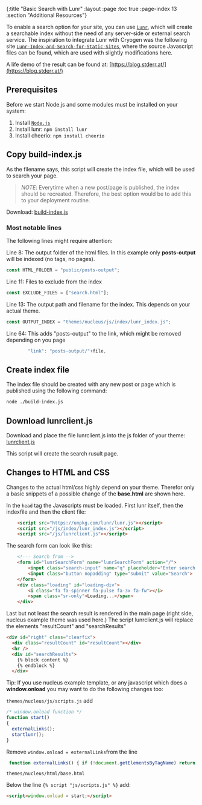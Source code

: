 {:title "Basic Search with Lunr"
 :layout :page
 :toc true
 :page-index 13
 :section "Additional Resources"}

To enable a search option for your site, you can use [`Lunr`](https://lunrjs.com/), which will create a searchable index without the need of any server-side or external search service. The inspiration to integrate Lunr with Cryogen was the following site [`Lunr-Index-and-Search-for-Static-Sites`](https://github.com/BLE-LTER/Lunr-Index-and-Search-for-Static-Sites), where the source Javascript files can be found, which are used with slightly modifications here.

A life demo of the result can be found at: [https://blog.stderr.at/](https://blog.stderr.at/)

## Prerequisites
Before we start Node.js and some modules must be installed on your system:

1. Install [`Node.js`](https://nodejs.org/en/download/)
2. Install lunr: `npm install lunr`
3. Install cheerio: `npm install cheerio`

## Copy build-index.js
As the filename says, this script will create the index file, which will be used to search your page.

> *NOTE*: Everytime when a new post/page is published, the index should be recreated. Therefore, the best option would be to add this to your deployment routine.

Download: [build-index.js](/lunr/build-index.js)

### Most notable lines

The following lines might require attention:

Line 8: The output folder of the html files. In this example only **posts-output** will be indexed (no tags, no pages).
```js
const HTML_FOLDER = "public/posts-output";
```

Line 11: Files to exclude from the index
```js
const EXCLUDE_FILES = ["search.html"];
```

Line 13: The output path and filename for the index. This depends on your actual theme.
```js
const OUTPUT_INDEX = "themes/nucleus/js/index/lunr_index.js";
```

Line 64: This adds "posts-output" to the link, which might be removed depending on you page
```js
        "link": "posts-output/"+file,
```

## Create index file
The index file should be created with any new post or page which is published using the following command:
```bash
node ./build-index.js
```
## Download lunrclient.js
Download and place the file lunrclient.js into the js folder of your theme: [lunrclient.js](/lunr/lunrclient.js)

This script will create the search rusult page.

## Changes to HTML and CSS
Changes to the actual html/css highly depend on your theme. Therefor only a basic snippets of a possible change of the **base.html** are shown here.

In the `head` tag the Javascripts must be loaded. First lunr itself, then the indexfile and then the client file:
```html
    <script src="https://unpkg.com/lunr/lunr.js"></script>
    <script src="/js/index/lunr_index.js"></script>
    <script src="/js/lunrclient.js"></script>
```

The search form can look like this:
```html
    <!--- Search from -->
    <form id="lunrSearchForm" name="lunrSearchForm" action="/">
        <input class="search-input" name="q" placeholder="Enter search term" type="text"> 
        <input class="button nopadding" type="submit" value="Search">
    </form>
    <div class="loading" id="loading-div">
        <i class="fa fa-spinner fa-pulse fa-3x fa-fw"></i>
        <span class="sr-only">Loading...</span>
    </div>
```

Last but not least the search result is rendered in the main page (right side, nucleus example theme was used here.)
The script lunrclient.js will replace the elements "resultCount" and "searchResults"
```html
<div id="right" class="clearfix">
  <div class="resultCount" id="resultCount"></div>
  <hr />
  <div id="searchResults">
    {% block content %}
    {% endblock %}
  </div>
```

Tip: If you use nucleus example template, or any javascript which does a **window.onload** you may want to do the following changes too:

`themes/nucleus/js/scripts.js`
add
```js
/* window.onload function */
function start()
{
  externalLinks();
  startlunr();
}
```

Remove `window.onload = externalLinks`from the line
```js
 function externalLinks() { if (!document.getElementsByTagName) return; var anchors = document.getElementsByTagName("a"); for (var i=0; i<anchors.length; i++) { var anchor = anchors[i]; if (anchor.getAttribute("href") && anchor.getAttribute("rel") == "external") anchor.target = "_blank"; } } window.onload = externalLinks;
```

`themes/nucleus/html/base.html`

Below the line `{% script "js/scripts.js" %}` add:

```html
<script>window.onload = start;</script>
```